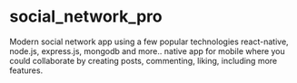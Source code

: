 # social_network_pro

Modern social network app using a few popular technologies react-native, node.js, express.js, mongodb and more.. native app for mobile where you could collaborate by creating posts, commenting, liking, including more features.
